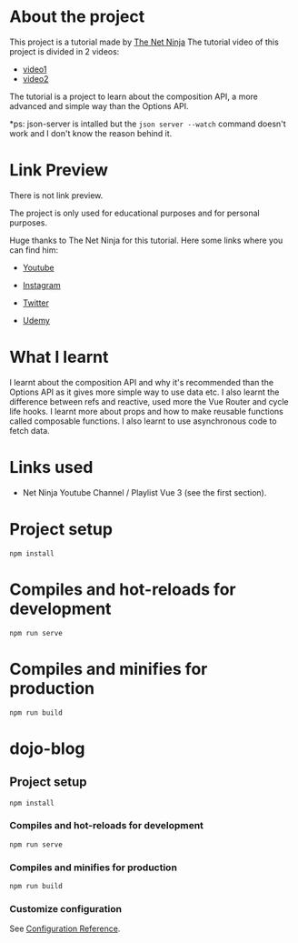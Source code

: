 # About the project
This project is a tutorial made by [The Net Ninja](https://www.youtube.com/playlist?list=PL4cUxeGkcC9hYYGbV60Vq3IXYNfDk8At1)
The tutorial video of this project is divided in 2 videos:
- [video1](https://youtu.be/V-kxBWcPJfo)
- [video2](https://youtu.be/0FwBjPeLqQ8)

The tutorial is a project to learn about the composition API, a more advanced
and simple way than the Options API.

*ps: json-server is intalled but the `json server --watch` command doesn't work
and I don't know the reason behind it.

# Link Preview
There is not link preview.

The project is only used for educational purposes and for personal purposes.

Huge thanks to The Net Ninja for this tutorial.
Here some links where you can find him:

- [Youtube](https://www.youtube.com/@NetNinja)

- [Instagram](https://www.instagram.com/thenetninja/)

- [Twitter](https://twitter.com/thenetninjauk)

- [Udemy](https://www.udemy.com/user/47fd83f6-5e4a-4e87-a0f0-519ac51f91b6/)


# What I learnt

I learnt about the composition API and why it's recommended than the Options API
as it gives more simple way to use data etc. I also learnt the difference between
refs and reactive, used more the Vue Router and cycle life hooks. I learnt more
about props and how to make reusable functions called composable functions.
I also learnt to use asynchronous code to fetch data.

# Links used
- Net Ninja Youtube Channel / Playlist Vue 3 (see the first section).

# Project setup

```npm install```

# Compiles and hot-reloads for development

```npm run serve```

# Compiles and minifies for production

```npm run build```




# dojo-blog

## Project setup
```
npm install
```

### Compiles and hot-reloads for development
```
npm run serve
```

### Compiles and minifies for production
```
npm run build
```

### Customize configuration
See [Configuration Reference](https://cli.vuejs.org/config/).
